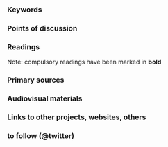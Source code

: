 ### Keywords


### Points of discussion


### Readings
Note: compulsory readings have been marked in **bold**


### Primary sources


### Audiovisual materials


### Links to other projects, websites, others


### to follow (@twitter)



